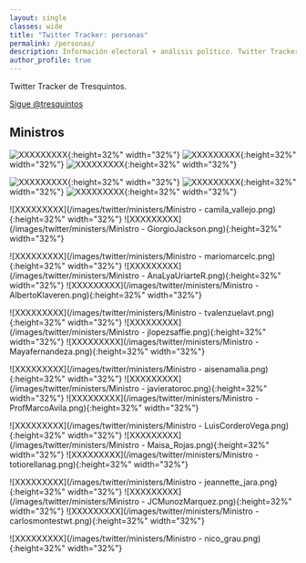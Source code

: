 ```yaml
---
layout: single 
classes: wide
title: "Twitter Tracker: personas"
permalink: /personas/
description: Información electoral + análisis político. Twitter Tracker.
author_profile: true
---
```


Twitter Tracker de Tresquintos.

<a href="https://twitter.com/tresquintos?ref_src=twsrc%5Etfw" class="twitter-follow-button" data-show-count="false">Sigue @tresquintos</a><script async src="https://platform.twitter.com/widgets.js" charset="utf-8"></script>

## Ministros

![XXXXXXXXX](/images/twitter/individuals/ministers/wordcloud_Carolina_Toha.png){:height=32%" width="32%"}
![XXXXXXXXX](/images/twitter/individuals/ministers/wordcloud_camila_vallejo.png){:height=32%" width="32%"}
![XXXXXXXXX](/images/twitter/individuals/ministers/wordcloud_GiorgioJackson.png){:height=32%" width="32%"}

![XXXXXXXXX](/images/twitter/individuals/ministers/wordcloud_mariomarcelc.png){:height=32%" width="32%"}
![XXXXXXXXX](/images/twitter/individuals/ministers/wordcloud_AnaLyaUriarteR.png){:height=32%" width="32%"}
![XXXXXXXXX](/images/twitter/individuals/ministers/wordcloud_AlbertoKlaveren.png){:height=32%" width="32%"}




![XXXXXXXXX](/images/twitter/ministers/Ministro - camila_vallejo.png){:height=32%" width="32%"}
![XXXXXXXXX](/images/twitter/ministers/Ministro - GiorgioJackson.png){:height=32%" width="32%"}

![XXXXXXXXX](/images/twitter/ministers/Ministro - mariomarcelc.png){:height=32%" width="32%"}
![XXXXXXXXX](/images/twitter/ministers/Ministro - AnaLyaUriarteR.png){:height=32%" width="32%"}
![XXXXXXXXX](/images/twitter/ministers/Ministro - AlbertoKlaveren.png){:height=32%" width="32%"}

![XXXXXXXXX](/images/twitter/ministers/Ministro - tvalenzuelavt.png){:height=32%" width="32%"}
![XXXXXXXXX](/images/twitter/ministers/Ministro - jlopezsaffie.png){:height=32%" width="32%"}
![XXXXXXXXX](/images/twitter/ministers/Ministro - Mayafernandeza.png){:height=32%" width="32%"}

![XXXXXXXXX](/images/twitter/ministers/Ministro - aisenamalia.png){:height=32%" width="32%"}
![XXXXXXXXX](/images/twitter/ministers/Ministro - javieratoroc.png){:height=32%" width="32%"}
![XXXXXXXXX](/images/twitter/ministers/Ministro - ProfMarcoAvila.png){:height=32%" width="32%"}

![XXXXXXXXX](/images/twitter/ministers/Ministro - LuisCorderoVega.png){:height=32%" width="32%"}
![XXXXXXXXX](/images/twitter/ministers/Ministro - Maisa_Rojas.png){:height=32%" width="32%"}
![XXXXXXXXX](/images/twitter/ministers/Ministro - totiorellanag.png){:height=32%" width="32%"}

![XXXXXXXXX](/images/twitter/ministers/Ministro - jeannette_jara.png){:height=32%" width="32%"}
![XXXXXXXXX](/images/twitter/ministers/Ministro - JCMunozMarquez.png){:height=32%" width="32%"}
![XXXXXXXXX](/images/twitter/ministers/Ministro - carlosmontestwt.png){:height=32%" width="32%"}

![XXXXXXXXX](/images/twitter/ministers/Ministro - nico_grau.png){:height=32%" width="32%"}
